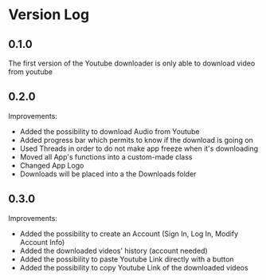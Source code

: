 # Version Log

## 0.1.0

The first version of the Youtube downloader is only able to download video from youtube

## 0.2.0 

Improvements: 

* Added the possibility to download Audio from Youtube
* Added progress bar which permits to know if the download is going on
* Used Threads in order to do not make app freeze when it's downloading
* Moved all App's functions into a custom-made class
* Changed App Logo
* Downloads will be placed into a the Downloads folder

## 0.3.0

Improvements: 

* Added the possibility to create an Account (Sign In, Log In, Modify Account Info)
* Added the downloaded videos' history (account needed)
* Added the possibility to paste Youtube Link directly with a button
* Added the possibility to copy Youtube Link of the downloaded videos